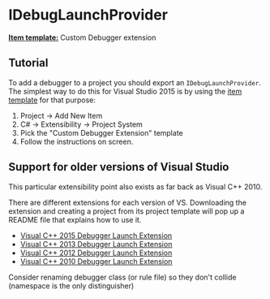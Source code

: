 IDebugLaunchProvider
===============

**[Item template:](project_item_templates.md)** Custom Debugger extension

## Tutorial
To add a debugger to a project you should export an `IDebugLaunchProvider`.
The simplest way to do this for Visual Studio 2015 is by using the [item template](project_item_templates.md)
for that purpose:

1. Project -> Add New Item
2. C# -> Extensibility -> Project System
3. Pick the "Custom Debugger Extension" template
4. Follow the instructions on screen.

## Support for older versions of Visual Studio

This particular extensibility point also exists as far back as Visual C++ 2010.

There are different extensions for each version of VS. Downloading the 
extension and creating a project from its project template will pop up 
a README file that explains how to use it.

- [Visual C++ 2015 Debugger Launch Extension][1]
- [Visual C++ 2013 Debugger Launch Extension][2]
- [Visual C++ 2012 Debugger Launch Extension][3]
- [Visual C++ 2010 Debugger Launch Extension][4]

Consider renaming debugger class (or rule file) so they don't collide
(namespace is the only distinguisher)
    
 [1]: https://visualstudiogallery.msdn.microsoft.com/7fe7f19f-ceb9-47e3-b440-c62df2b85281
 [2]: http://visualstudiogallery.msdn.microsoft.com/e831676e-9510-4651-b724-cf4299b220b5
 [3]: http://visualstudiogallery.msdn.microsoft.com/8d2faf2c-3937-489a-9e0a-c43ff26ca427
 [4]: http://visualstudiogallery.msdn.microsoft.com/f1e9c8b5-134e-4bb1-bd0e-37a220dae99e
